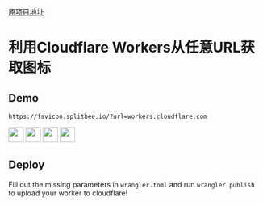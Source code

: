 [原项目地址](https://github.com/ccbikai/favicon)

# 利用Cloudflare Workers从任意URL获取图标

## Demo

`https://favicon.splitbee.io/?url=workers.cloudflare.com`

<a href="https://favicon.splitbee.io/?url=workers.cloudflare.com"><img src="https://favicon.splitbee.io/?url=workers.cloudflare.com" width="30" height="30"/></a>
<a href="https://favicon.splitbee.io/?url=splitbee.io"><img src="https://favicon.splitbee.io/?url=splitbee.io" width="30" height="30"/></a>
<a href="https://favicon.splitbee.io/?url=feedback.fish"><img src="https://favicon.splitbee.io/?url=feedback.fish" width="30" height="30"/></a>
<a href="https://favicon.splitbee.io/?url=stripe.com"><img src="https://favicon.splitbee.io/?url=stripe.com" width="30" height="30"/></a>

## Deploy

Fill out the missing parameters in `wrangler.toml` and run `wrangler publish` to upload your worker to cloudflare!
